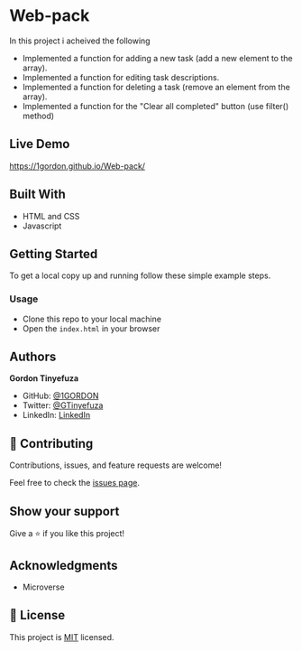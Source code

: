 # Web-pack

In this project i acheived the following

- Implemented a function for adding a new task (add a new element to the array).
- Implemented a function for editing task descriptions.
- Implemented a function for deleting a task (remove an element from the array).
- Implemented a function for the "Clear all completed" button (use filter() method)

## Live Demo

https://1gordon.github.io/Web-pack/

## Built With

- HTML and CSS
- Javascript

## Getting Started

To get a local copy up and running follow these simple example steps.

### Usage

- Clone this repo to your local machine
- Open the `index.html` in your browser

## Authors

**Gordon Tinyefuza**

- GitHub: [@1GORDON](https://github.com/1GORDON)
- Twitter: [@GTinyefuza](https://twitter.com/Tinyefuza)
- LinkedIn: [LinkedIn](www.linkedin.com/in/tinyefuza-gordon-935747213)

## 🤝 Contributing

Contributions, issues, and feature requests are welcome!

Feel free to check the [issues page](https://github.com/1GORDON/gitflow/issues).

## Show your support

Give a ⭐️ if you like this project!

## Acknowledgments

- Microverse

## 📝 License

This project is [MIT](./MIT.md) licensed.
